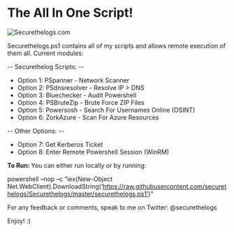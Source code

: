 <h1>The All In One Script!</h1>

![Securethelogs.com](https://ctrla1tdel.files.wordpress.com/2020/02/securethelogs.gif)

 
Securethelogs.ps1 contains all of my scripts and allows remote execution of them all.
Current modules:

 -- Securethelog Scripts: --

- Option 1: PSpanner - Network Scanner
- Option 2: PSdnsresolver - Resolve IP > DNS
- Option 3: Bluechecker - Audit Powershell
- Option 4: PSBruteZip - Brute Force ZIP Files
- Option 5: Powersosh - Search For Usernames Online (OSINT)
- Option 6: ZorkAzure - Scan For Azure Resources

 -- Other Options: --

- Option 7: Get Kerberos Ticket
- Option 8: Enter Remote Powershell Session (WinRM)



<b>To Run: </b>
You can either run locally or by running: 

powershell –nop –c “iex(New-Object Net.WebClient).DownloadString(‘https://raw.githubusercontent.com/securethelogs/Securethelogs/master/securethelogs.ps1’)”

For any feedback or comments, speak to me on Twitter: @securethelogs

Enjoy! :)
